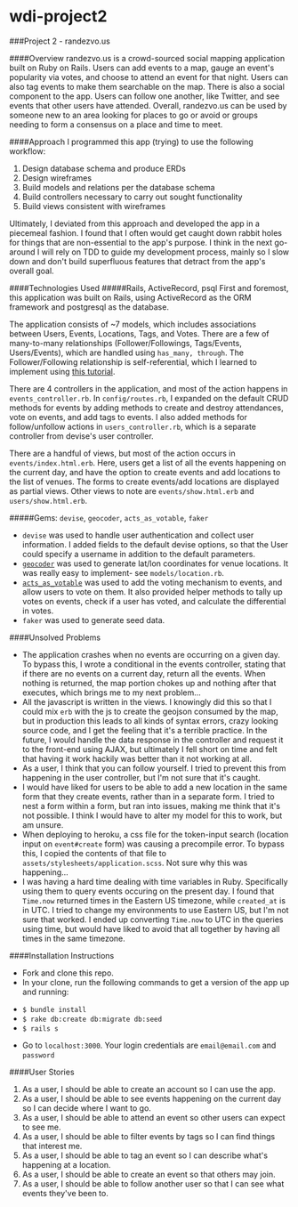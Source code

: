 # wdi-project2
###Project 2 - randezvo.us

####Overview
randezvo.us is a crowd-sourced social mapping application built on Ruby on Rails. Users can add events to a map, gauge an event's popularity via votes, and choose to attend an event for that night. Users can also tag events to make them searchable on the map. There is also a social component to the app. Users can follow one another, like Twitter, and see events that other users have attended. Overall, randezvo.us can be used by someone new to an area looking for places to go or avoid or groups needing to form a consensus on a place and time to meet.

####Approach
I programmed this app (trying) to use the following workflow:
1. Design database schema and produce ERDs
2. Design wireframes
3. Build models and relations per the database schema
4. Build controllers necessary to carry out sought functionality
5. Build views consistent with wireframes

Ultimately, I deviated from this approach and developed the app in a piecemeal fashion. I found that I often would get caught down rabbit holes for things that are non-essential to the app's purpose. I think in the next go-around I will rely on TDD to guide my development process, mainly so I slow down and don't build superfluous features that detract from the app's overall goal.

####Technologies Used
#####Rails, ActiveRecord, psql
First and foremost, this application was built on Rails, using ActiveRecord as the ORM framework and postgresql as the database.

The application consists of ~7 models, which includes associations between Users, Events, Locations, Tags, and Votes. There are a few of many-to-many relationships (Follower/Followings, Tags/Events, Users/Events), which are handled using `has_many, through`. The Follower/Following relationship is self-referential, which I learned to implement using [this tutorial](https://www.railstutorial.org/book/following_users).

There are 4 controllers in the application, and most of the action happens in `events_controller.rb`. In `config/routes.rb`, I expanded on the default CRUD methods for events by adding methods to create and destroy attendances, vote on events, and add tags to events. I also added methods for follow/unfollow actions in `users_controller.rb`, which is a separate controller from devise's user controller.

There are a handful of views, but most of the action occurs in `events/index.html.erb`. Here, users get a list of all the events happening on the current day, and have the option to create events and add locations to the list of venues. The forms to create events/add locations are displayed as partial views. Other views to note are `events/show.html.erb` and `users/show.html.erb`.

#####Gems: `devise`, `geocoder`, `acts_as_votable`, `faker`
* `devise` was used to handle user authentication and collect user information. I added fields to the default devise options, so that the User could specify a username in addition to the default parameters.
* [`geocoder`](http://www.rubygeocoder.com/) was used to generate lat/lon coordinates for venue locations. It was really easy to implement- see `models/location.rb`.
* [`acts_as_votable`](https://github.com/ryanto/acts_as_votable) was used to add the voting mechanism to events, and allow users to vote on them. It also provided helper methods to tally up votes on events, check if a user has voted, and calculate the differential in votes.
* `faker` was used to generate seed data.

####Unsolved Problems
* The application crashes when no events are occurring on a given day. To bypass this, I wrote a conditional in the events controller, stating that if there are no events on a current day, return all the events. When nothing is returned, the map portion chokes up and nothing after that executes, which brings me to my next problem...
* All the javascript is written in the views. I knowingly did this so that I could mix `erb` with the js to create the geojson consumed by the map, but in production this leads to all kinds of syntax errors, crazy looking source code, and I get the feeling that it's a terrible practice. In the future, I would handle the data response in the controller and request it to the front-end using AJAX, but ultimately I fell short on time and felt that having it work hackily was better than it not working at all.
* As a user, I think that you can follow yourself. I tried to prevent this from happening in the user controller, but I'm not sure that it's caught.
* I would have liked for users to be able to add a new location in the same form that they create events, rather than in a separate form. I tried to nest a form within a form, but ran into issues, making me think that it's not possible. I think I would have to alter my model for this to work, but am unsure.
* When deploying to heroku, a css file for the token-input search (location input on `event#create` form) was causing a precompile error. To bypass this, I copied the contents of that file to `assets/stylesheets/application.scss`. Not sure why this was happening...
* I was having a hard time dealing with time variables in Ruby. Specifically using them to query events occuring on the present day. I found that `Time.now` returned times in the Eastern US timezone, while `created_at` is in UTC. I tried to change my environments to use Eastern US, but I'm not sure that worked. I ended up converting `Time.now` to UTC in the queries using time, but would have liked to avoid that all together by having all times in the same timezone. 

####Installation Instructions
* Fork and clone this repo.
* In your clone, run the following commands to get a version of the app up and running:
- `$ bundle install`
- `$ rake db:create db:migrate db:seed`
- `$ rails s`
* Go to `localhost:3000`. Your login credentials are `email@email.com` and `password`

####User Stories
1. As a user, I should be able to create an account so I can use the app.
2. As a user, I should be able to see events happening on the current day so I can decide where I want to go.
3. As a user, I should be able to attend an event so other users can expect to see me.
4. As a user, I should be able to filter events by tags so I can find things that interest me.
5. As a user, I should be able to tag an event so I can describe what's happening at a location.
6. As a user, I should be able to create an event so that others may join.
7. As a user, I should be able to follow another user so that I can see what events they've been to.
